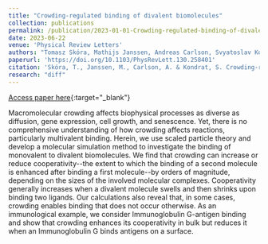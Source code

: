 ```yaml
---
title: "Crowding-regulated binding of divalent biomolecules"
collection: publications
permalink: /publication/2023-01-01-Crowding-regulated-binding-of-divalent-biomolecules
date: 2023-06-22
venue: 'Physical Review Letters'
authors: "Tomasz Skóra, Mathijs Janssen, Andreas Carlson, Svyatoslav Kondrat"
paperurl: 'https://doi.org/10.1103/PhysRevLett.130.258401'
citation: 'Skóra, T., Janssen, M., Carlson, A. & Kondrat, S. Crowding-regulated binding of divalent biomolecules. Physical Review Letters (2023)'
research: "diff"
---
```

[Access paper here](https://doi.org/10.1103/PhysRevLett.130.258401){:target="_blank"}

Macromolecular crowding affects biophysical processes as diverse as diffusion, gene expression, cell growth, and senescence. Yet, there is no comprehensive understanding of how crowding affects reactions, particularly multivalent binding. Herein, we use scaled particle theory and develop a molecular simulation method to investigate the binding of monovalent to divalent biomolecules. We find that crowding can increase or reduce cooperativity--the extent to which the binding of a second molecule is enhanced after binding a first molecule--by orders of magnitude, depending on the sizes of the involved molecular complexes. Cooperativity generally increases when a divalent molecule swells and then shrinks upon binding two ligands. Our calculations also reveal that, in some cases, crowding enables binding that does not occur otherwise. As an immunological example, we consider Immunoglobulin G-antigen binding and show that crowding enhances its cooperativity in bulk but reduces it when an Immunoglobulin G binds antigens on a surface.